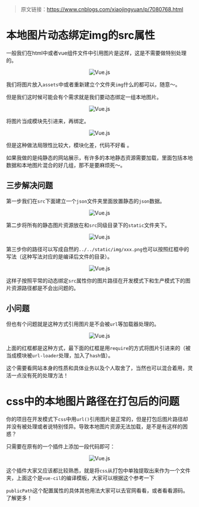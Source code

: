 > 原文链接：<https://www.cnblogs.com/xiaojingyuan/p/7080768.html>

# 本地图片动态绑定img的src属性
一般我们在html中或者vue组件文件中引用图片是这样，这是不需要做特别处理的。
<div align=center>

![Vue.js](./imgs/94.png "Vue.js示意图")
<div align=left>

我们将图片放入`assets`中或者重新建立个文件夹`img`什么的都可以，随意～。

但是我们这时候可能会有个需求就是我们要动态绑定一组本地图片。
<div align=center>

![Vue.js](./imgs/95.png "Vue.js示意图")
<div align=left>

将图片当成模块先引进来，再绑定。
<div align=center>

![Vue.js](./imgs/96.png "Vue.js示意图")
<div align=left>

但是这种做法局限性比较大，模块化差，代码不好看 。

如果我做的是纯静态的网站展示，有许多的本地静态资源需要加载，里面包括本地数据和本地图片混合的好几组，那不是要麻烦死～。

## 三步解决问题
第一步我们在`src`下面建立一个`json`文件夹里面放置静态的`json`数据。
<div align=center>

![Vue.js](./imgs/97.png "Vue.js示意图")
<div align=left>

第二步将所有的静态图片资源放在和`src`同级目录下的`static`文件夹下。
<div align=center>

![Vue.js](./imgs/98.png "Vue.js示意图")
<div align=left>

第三步你的路径可以写成自然的`../../static/img/xxx.png`也可以按照红框中的写法（这种写法对应的是编译后文件的目录）。
<div align=center>

![Vue.js](./imgs/99.png "Vue.js示意图")
<div align=left>

这样子按照平常的动态绑定`src`属性你的图片路径在开发模式下和生产模式下的图片资源路径都是不会出问题的。

## 小问题
但也有个问题就是这种方式引用图片是不会被`url`等加载器处理的。
<div align=center>

![Vue.js](./imgs/A0.png "Vue.js示意图")
<div align=left>

上面的红框都是这种方式，最下面的红框是用`require`的方式将图片引进来的（被当成模块被`url-loader`处理，加入了`hash`值）。

这个需要看网站本身的性质和具体业务以及个人取舍了，当然也可以混合着用，灵活一点没有死的处理方法！

# css中的本地图片路径在打包后的问题
你的项目在开发模式下`css`中用`url()`引用图片是正常的，但是打包后图片路径却并没有被处理或者说特别怪异。导致本地图片资源无法加载，是不是有这样的困惑？

只需要在原有的一个插件上添加一段代码即可：
<div align=center>

![Vue.js](./imgs/A1.png "Vue.js示意图")
<div align=left>

这个插件大家又应该都比较熟悉，就是将`css`从打包中单独提取出来作为一个文件夹，上面这个是`vue-cil`的编译模板，大家可以根据这个参考一下

`publicPath`这个配置属性的具体其他用法大家可以去官网看看，或者看看源码。了解更多！